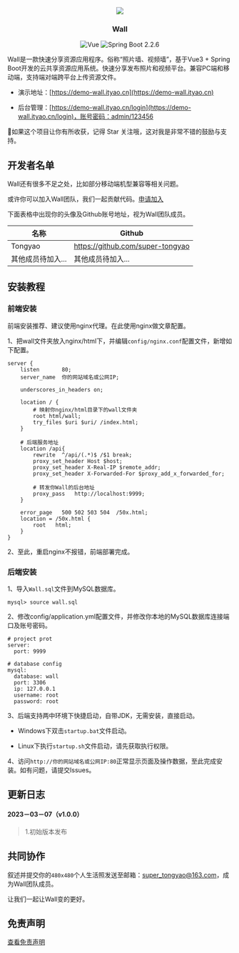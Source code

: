 <div align="center">

![](https://img-blog.csdnimg.cn/1842462da13147fea1c48f8c38fc6125.png)
<h3 align="center"> Wall</h3>

![Vue](https://img.shields.io/badge/Vue-3.2.13-brightgreen.svg)
![Spring Boot 2.2.6](https://img.shields.io/badge/Spring%20Boot-2.2.6-brightgreen.svg)

</div>

Wall是一款快速分享资源应用程序。俗称“照片墙、视频墙”，基于Vue3 + Spring Boot开发的云共享资源应用系统。快速分享发布照片和视频平台。兼容PC端和移动端，支持端对端跨平台上传资源文件。

- 演示地址：[https://demo-wall.ityao.cn](https://demo-wall.ityao.cn)

- 后台管理：[https://demo-wall.ityao.cn/login](https://demo-wall.ityao.cn/login)，账号密码：admin/123456


🌟如果这个项目让你有所收获，记得 Star 关注哦，这对我是非常不错的鼓励与支持。
## 开发者名单

Wall还有很多不足之处，比如部分移动端机型兼容等相关问题。

或许你可以加入Wall团队，我们一起贡献代码。[申请加入](#参与贡献)



下面表格中出现你的头像及Github账号地址，视为Wall团队成员。

| 名称              | Github                           |
| ----------------- | -------------------------------- |
| Tongyao           | https://github.com/super-tongyao |
| 其他成员待加入... | 其他成员待加入...                |

## 安装教程

### 前端安装

前端安装推荐、建议使用nginx代理。在此使用nginx做文章配置。

1、把wall文件夹放入nginx/html下，并编辑```config/nginx.conf```配置文件，新增如下配置。

```
server {
	listen       80;
	server_name  你的网站域名或公网IP;
	
	underscores_in_headers on;

	location / {
		# 映射你nginx/html目录下的wall文件夹
		root html/wall;
		try_files $uri $uri/ /index.html;
	}
	
	# 后端服务地址
	location /api{
		rewrite  ^/api/(.*)$ /$1 break;
		proxy_set_header Host $host;
		proxy_set_header X-Real-IP $remote_addr;
		proxy_set_header X-Forwarded-For $proxy_add_x_forwarded_for;
		
		# 转发你Wall的后台地址
		proxy_pass   http://localhost:9999;
	}
	
	error_page   500 502 503 504  /50x.html;
	location = /50x.html {
		root   html;
	}
}
```

2、至此，重启nginx不报错，前端部署完成。

### 后端安装

1、导入```Wall.sql```文件到MySQL数据库。

```
mysql> source wall.sql
```

2、修改config/application.yml配置文件，并修改你本地的MySQL数据库连接端口及账号密码。

```
# project prot
server:
  port: 9999

# database config
mysql:
  database: wall
  port: 3306
  ip: 127.0.0.1
  username: root
  password: root
```

3、后端支持两中环境下快捷启动，自带JDK，无需安装，直接启动。

- Windows下双击```startup.bat```文件启动。

- Linux下执行```startup.sh```文件启动，请先获取执行权限。

4、访问```http://你的网站域名或公网IP:80```正常显示页面及操作数据，至此完成安装。如有问题，请提交Issues。

## 更新日志

#### 2023－03－07（v1.0.0）
> 1.初始版本发布

## 共同协作

叙述并提交你的```480x480```个人生活照发送至邮箱：super_tongyao@163.com，成为Wall团队成员。

让我们一起让Wall变的更好。

## 免责声明

[查看免责声明](/免责声明.md)
